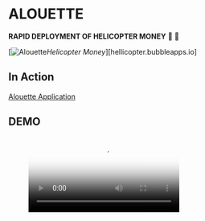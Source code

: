 # ALOUETTE

**RAPID DEPLOYMENT OF HELICOPTER MONEY** :helicopter: :money_with_wings: 

[![Alouette](https://github.com/alouette-admin/alouette-app/images/alouette.ico "Alouette")*Helicopter Money*][hellicopter.bubbleapps.io]

## In Action
[Alouette Application](hellicopter.bubbleapps.io)

## DEMO

<!-- blank line -->
<figure class="video_container">
  <video controls="true" allowfullscreen="true" poster="https://github.com/alouette-admin/alouette-app/images/alouette-icon.png">
    <source src="https://www.youtube.com/embed/BNF1fHBCGi0" type="video/mp4">
  </video>
</figure>
<!-- blank line -->
